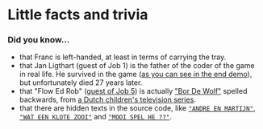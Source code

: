 # Little facts and trivia

### Did you know...

- that Franc is left-handed, at least in terms of carrying the tray.
- that Jan Ligthart (guest of Job 1) is the father of the coder of the game in real life. He survived in the game ([as you can see in the end demo](https://www.youtube.com/watch?v=FGmtUN8c4c4&list=PLHp4wuWd8InM9cQMos87vhI9aHSGlkAhy&index=7)), but unfortunately died 27 years later.
- that "Flow Ed Rob" ([guest of Job 5](https://www.youtube.com/watch?v=A8QvFo3lveg&list=PLHp4wuWd8InM9cQMos87vhI9aHSGlkAhy&index=6&t=405s)) is actually ["Bor De Wolf"](https://nl.wikipedia.org/wiki/Bor_de_Wolf) spelled backwards, from [a Dutch children's television series](https://en.wikipedia.org/wiki/Fabeltjeskrant).
- that there are hidden texts in the source code, like [`"ANDRE EN MARTIJN"`](https://github.com/stompetower/frantic/blob/main/jobs/stage2.asm), [`"WAT EEN KLOTE ZOOI"`](https://github.com/stompetower/frantic/blob/main/jobs/stage3.asm) and [`"MOOI SPEL HE ??"`](https://github.com/stompetower/frantic/blob/main/jobs/stage5.asm).



